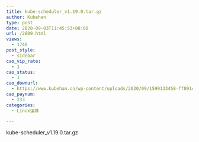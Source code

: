 ```yaml
---
title: kube-scheduler_v1.19.0.tar.gz
author: Kubehan
type: post
date: 2020-09-03T11:45:53+08:00
url: /2809.html
views:
  - 1740
post_style:
  - sidebar
cao_vip_rate:
  - 1
cao_status:
  - 1
cao_downurl:
  - https://www.kubehan.cn/wp-content/uploads/2020/09/1599133458-ff891ca616651ec.gz
cao_paynum:
  - 233
categories:
  - Linux运维

---
```

kube-scheduler_v1.19.0.tar.gz